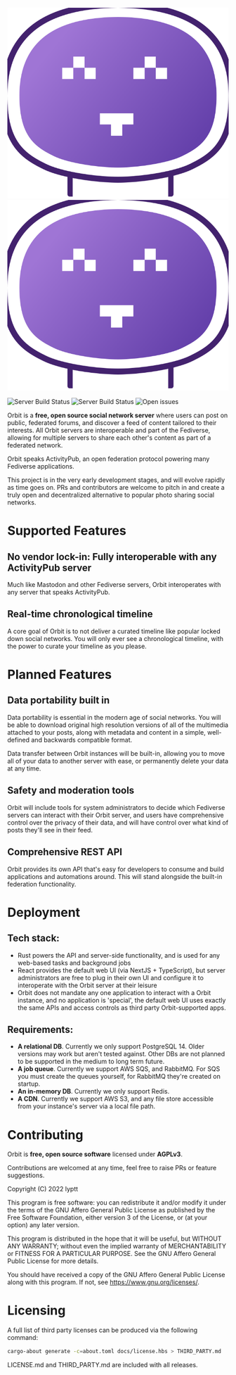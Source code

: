 ![Orbit](./public/static/images/logo-dark.svg#gh-dark-mode-only)
![Orbit](./public/static/images/logo-light.svg#gh-light-mode-only)

![Server Build Status](https://img.shields.io/github/actions/workflow/status/lyptt/orbit/ci.yml?label=server%20build) ![Server Build Status](https://img.shields.io/github/actions/workflow/status/lyptt/orbit/ci-web.yml?label=ui%20build) ![Open issues](https://img.shields.io/github/issues-raw/lyptt/orbit?color=%2300cc00)

Orbit is a **free, open source social network server** where users can post on public, federated forums, and discover a feed of content tailored to their interests. All Orbit servers are interoperable and part of the Fediverse, allowing for multiple servers to share each other's content as part of a federated network.

Orbit speaks ActivityPub, an open federation protocol powering many Fediverse applications.

This project is in the very early development stages, and will evolve rapidly as time goes on. PRs and contributors are welcome to pitch in and create a truly open and decentralized alternative to popular photo sharing social networks.

# Supported Features

## No vendor lock-in: Fully interoperable with any ActivityPub server

Much like Mastodon and other Fediverse servers, Orbit interoperates with any server that speaks ActivityPub.

## Real-time chronological timeline

A core goal of Orbit is to not deliver a curated timeline like popular locked down social networks. You will only ever see a chronological timeline, with the power to curate your timeline as you please.

# Planned Features

## Data portability built in

Data portability is essential in the modern age of social networks. You will be able to download original high resolution versions of all of the multimedia attached to your posts, along with metadata and content in a simple, well-defined and backwards compatible format.

Data transfer between Orbit instances will be built-in, allowing you to move all of your data to another server with ease, or permanently delete your data at any time.

## Safety and moderation tools

Orbit will include tools for system administrators to decide which Fediverse servers can interact with their Orbit server, and users have comprehensive control over the privacy of their data, and will have control over what kind of posts they'll see in their feed.

## Comprehensive REST API

Orbit provides its own API that's easy for developers to consume and build applications and automations around. This will stand alongside the built-in federation functionality.

# Deployment

## Tech stack:

- Rust powers the API and server-side functionality, and is used for any web-based tasks and background jobs
- React provides the default web UI (via NextJS + TypeScript), but server administrators are free to plug in their own UI and configure it to interoperate with the Orbit server at their leisure
- Orbit does not mandate any one application to interact with a Orbit instance, and no application is 'special', the default web UI uses exactly the same APIs and access controls as third party Orbit-supported apps.

## Requirements:

- **A relational DB**. Currently we only support PostgreSQL 14. Older versions may work but aren't tested against. Other DBs are not planned to be supported in the medium to long term future.
- **A job queue**. Currently we support AWS SQS, and RabbitMQ. For SQS you must create the queues yourself, for RabbitMQ they're created on startup.
- **An in-memory DB**. Currently we only support Redis.
- **A CDN**. Currently we support AWS S3, and any file store accessible from your instance's server via a local file path.

# Contributing

Orbit is **free, open source software** licensed under **AGPLv3**.

Contributions are welcomed at any time, feel free to raise PRs or feature suggestions.

Copyright (C) 2022 lyptt

This program is free software: you can redistribute it and/or modify it under the terms of the GNU Affero General Public License as published by the Free Software Foundation, either version 3 of the License, or (at your option) any later version.

This program is distributed in the hope that it will be useful, but WITHOUT ANY WARRANTY; without even the implied warranty of MERCHANTABILITY or FITNESS FOR A PARTICULAR PURPOSE. See the GNU Affero General Public License for more details.

You should have received a copy of the GNU Affero General Public License along with this program. If not, see https://www.gnu.org/licenses/.

# Licensing

A full list of third party licenses can be produced via the following command:

```bash
cargo-about generate -c=about.toml docs/license.hbs > THIRD_PARTY.md
```

LICENSE.md and THIRD_PARTY.md are included with all releases.
